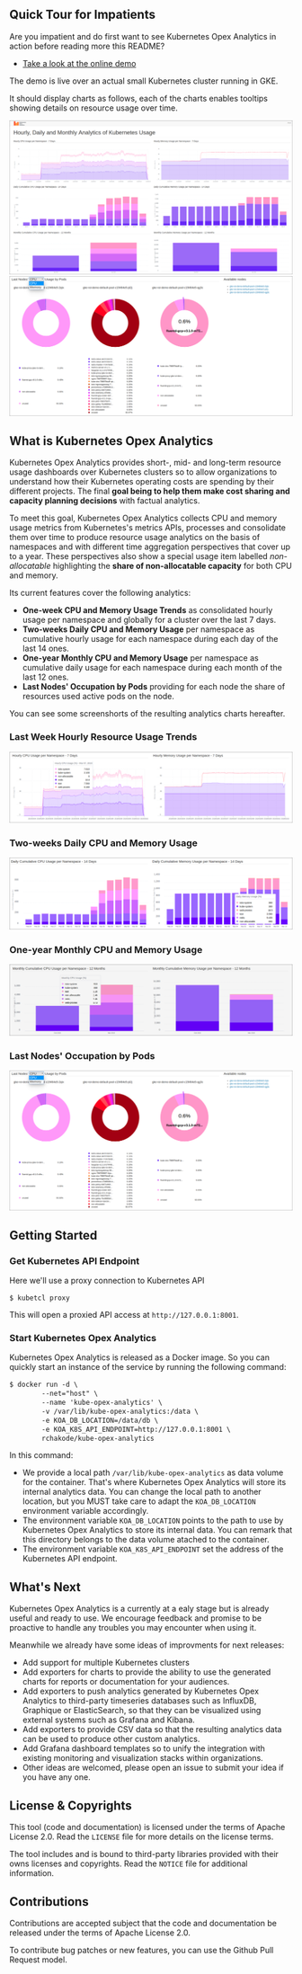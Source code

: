 ## Quick Tour for Impatients
Are you impatient and do first want to see Kubernetes Opex Analytics in action before reading more this README?

* [Take a look at the online demo](http://kube-opex-analytics.realopinsight.com:5483)

The demo is live over an actual small Kubernetes cluster running in GKE. 

It should display charts as follows, each of the charts enables tooltips showing details on resource usage over time. 

![](./screenshots/kube-opex-analytics-overview.png)
![](./screenshots/sample-last-nodes-occupation-by-pods.png)

## What is Kubernetes Opex Analytics
Kubernetes Opex Analytics provides short-, mid- and long-term resource usage dashboards over Kubernetes clusters so to allow organizations to understand how their Kubernetes operating costs are spending by their different projects. The final **goal being to help them make cost sharing and capacity planning decisions** with factual analytics. 

To meet this goal, Kubernetes Opex Analytics collects CPU and memory usage metrics from Kubernetes's metrics APIs, processes and consolidate them over time to produce resource usage analytics on the basis of namespaces and with different time aggregation perspectives that cover up to a year. These perspectives also show a special usage item labelled _non-allocatable_ highlighting the **share of non-allocatable capacity** for both CPU and memory.

Its current features cover the following analytics:

* **One-week CPU and Memory Usage Trends** as consolidated hourly usage per namespace and globally for a cluster over the last 7 days.
* **Two-weeks Daily CPU and Memory Usage** per namespace as cumulative hourly usage for each namespace during each day of the last 14 ones.
* **One-year Monthly CPU and Memory Usage** per namespace as cumulative daily usage for each namespace during each month of the last 12 ones.
* **Last Nodes' Occupation by Pods** providing for each node the share of resources used active pods on the node.

You can see some screenshorts of the resulting analytics charts hereafter.

### Last Week Hourly Resource Usage Trends

![](./screenshots/sample-one-week-hourly-usage.png)


### Two-weeks Daily CPU and Memory Usage


![](./screenshots/sample-two-weeks-daily-usage.png)


### One-year Monthly CPU and Memory Usage


![](./screenshots/sample-one-year-monthly-usage.png)


### Last Nodes' Occupation by Pods
![](./screenshots/sample-last-nodes-occupation-by-pods.png)

## Getting Started

### Get Kubernetes API Endpoint
Here we'll use a proxy connection to Kubernetes API

```
$ kubetcl proxy
```

This will open a proxied API access at `http://127.0.0.1:8001`.

### Start Kubernetes Opex Analytics
Kubernetes Opex Analytics is released as a Docker image. So you can quickly start an instance of the service by running the following command:

```
$ docker run -d \
        --net="host" \
        --name 'kube-opex-analytics' \
        -v /var/lib/kube-opex-analytics:/data \
        -e KOA_DB_LOCATION=/data/db \
        -e KOA_K8S_API_ENDPOINT=http://127.0.0.1:8001 \
        rchakode/kube-opex-analytics
```

In this command:

 * We provide a local path `/var/lib/kube-opex-analytics` as data volume for the container. That's where Kubernetes Opex Analytics will store its internal analytics data. You can change the local path to another location, but you MUST take care to adapt the `KOA_DB_LOCATION` environment variable accordingly.
 * The environment variable `KOA_DB_LOCATION` points to the path to use by Kubernetes Opex Analytics to store its internal data. You can remark that this directory belongs to the data volume atached to the container.
 * The environment variable `KOA_K8S_API_ENDPOINT` set the address of the Kubernetes API endpoint.

## What's Next
Kubernetes Opex Analytics is a currently at a ealy stage but is already useful and ready to use. We encourage feedback and promise to be proactive to handle any troubles you may encounter when using it.

Meanwhile we already have some ideas of improvments for next releases:

* Add support for multiple Kubernetes clusters 
* Add exporters for charts to provide the ability to use the generated charts for reports or documentation for your audiences.
* Add exporters to push analytics generated by Kubernetes Opex Analytics to third-party timeseries databases such as InfluxDB, Graphique or ElasticSearch, so that they can be visualized using external systems such as Grafana and Kibana.
* Add exporters to provide CSV data so that the resulting analytics data can be used to produce other custom analytics.
* Add Grafana dashboard templates so to unify the integration with existing monitoring and visualization stacks within organizations. 
* Other ideas are welcomed, please open an issue to submit your idea if you have any one.

## License & Copyrights
This tool (code and documentation) is licensed under the terms of Apache License 2.0. Read the `LICENSE` file for more details on the license terms.

The tool includes and is bound to third-party libraries provided with their owns licenses and copyrights. Read the `NOTICE` file for additional information.

## Contributions
Contributions are accepted subject that the code and documentation be released under the terms of Apache License 2.0.

To contribute bug patches or new features, you can use the Github Pull Request model. 
